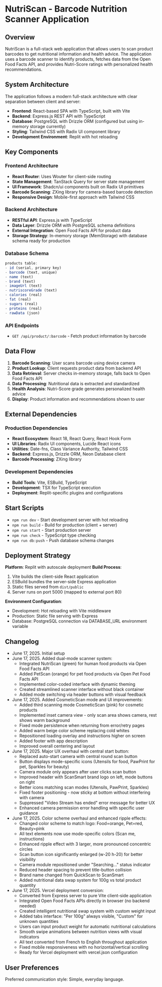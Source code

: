 # NutriScan - Barcode Nutrition Scanner Application

## Overview

NutriScan is a full-stack web application that allows users to scan product barcodes to get nutritional information and health advice. The application uses a barcode scanner to identify products, fetches data from the Open Food Facts API, and provides Nutri-Score ratings with personalized health recommendations.

## System Architecture

The application follows a modern full-stack architecture with clear separation between client and server:

- **Frontend**: React-based SPA with TypeScript, built with Vite
- **Backend**: Express.js REST API with TypeScript
- **Database**: PostgreSQL with Drizzle ORM (configured but using in-memory storage currently)
- **Styling**: Tailwind CSS with Radix UI component library
- **Development Environment**: Replit with hot reloading

## Key Components

### Frontend Architecture
- **React Router**: Uses Wouter for client-side routing
- **State Management**: TanStack Query for server state management
- **UI Framework**: Shadcn/ui components built on Radix UI primitives
- **Barcode Scanning**: ZXing library for camera-based barcode detection
- **Responsive Design**: Mobile-first approach with Tailwind CSS

### Backend Architecture
- **RESTful API**: Express.js with TypeScript
- **Data Layer**: Drizzle ORM with PostgreSQL schema definitions
- **External Integration**: Open Food Facts API for product data
- **Storage Strategy**: In-memory storage (MemStorage) with database schema ready for production

### Database Schema
```typescript
products table:
- id (serial, primary key)
- barcode (text, unique)
- name (text)
- brand (text)
- imageUrl (text)
- nutriscoreGrade (text)
- calories (real)
- fat (real) 
- sugars (real)
- proteins (real)
- rawData (json)
```

### API Endpoints
- `GET /api/product/:barcode` - Fetch product information by barcode

## Data Flow

1. **Barcode Scanning**: User scans barcode using device camera
2. **Product Lookup**: Client requests product data from backend API
3. **Data Retrieval**: Server checks in-memory storage, falls back to Open Food Facts API
4. **Data Processing**: Nutritional data is extracted and standardized
5. **Health Analysis**: Nutri-Score grade generates personalized health advice
6. **Display**: Product information and recommendations shown to user

## External Dependencies

### Production Dependencies
- **React Ecosystem**: React 18, React Query, React Hook Form
- **UI Libraries**: Radix UI components, Lucide React icons
- **Utilities**: Date-fns, Class Variance Authority, Tailwind CSS
- **Backend**: Express.js, Drizzle ORM, Neon Database client
- **Barcode Processing**: ZXing library

### Development Dependencies
- **Build Tools**: Vite, ESBuild, TypeScript
- **Development**: TSX for TypeScript execution
- **Deployment**: Replit-specific plugins and configurations

## Start Scripts

- `npm run dev` - Start development server with hot reloading
- `npm run build` - Build for production (client + server)
- `npm run start` - Start production server
- `npm run check` - TypeScript type checking
- `npm run db:push` - Push database schema changes

## Deployment Strategy

**Platform**: Replit with autoscale deployment
**Build Process**: 
1. Vite builds the client-side React application
2. ESBuild bundles the server-side Express application
3. Static files served from `dist/public`
4. Server runs on port 5000 (mapped to external port 80)

**Environment Configuration**:
- Development: Hot reloading with Vite middleware
- Production: Static file serving with Express
- Database: PostgreSQL connection via DATABASE_URL environment variable

## Changelog

- June 17, 2025. Initial setup
- June 17, 2025. Added dual-mode scanner system:
  - Integrated NutriScan (green) for human food products via Open Food Facts API
  - Added PetScan (orange) for pet food products via Open Pet Food Facts API
  - Implemented color-coded interface with dynamic theming
  - Created streamlined scanner interface without black container
  - Added mode switching via header buttons with visual feedback
- June 17, 2025. Added CosmeticScan mode and UI improvements:
  - Added third scanning mode CosmeticScan (pink) for cosmetic products
  - Implemented inset camera view - only scan area shows camera, rest shows warm background
  - Fixed mode persistence when returning from error/retry pages
  - Added warm beige color scheme replacing cold whites
  - Repositioned loading overlay and instructions higher on screen
  - Added footer with app description
  - Improved overall centering and layout
- June 17, 2025. Major UX overhaul with central start button:
  - Replaced auto-start camera with central round scan button
  - Button displays mode-specific icons (Utensils for food, PawPrint for pet, Sparkles for beauty)
  - Camera module only appears after user clicks scan button
  - Improved header with ScanSmart brand logo on left, mode buttons on right
  - Better icons matching scan modes (Utensils, PawPrint, Sparkles)
  - Fixed footer positioning - now sticky at bottom without interfering with camera
  - Suppressed "Video Stream has ended" error message for better UX
  - Enhanced camera permission error handling with specific user guidance
- June 17, 2025. Color scheme overhaul and enhanced ripple effects:
  - Changed color scheme to match logo: Food=orange, Pet=red, Beauty=pink
  - All text elements now use mode-specific colors (Scan me, instructions)
  - Enhanced ripple effect with 3 larger, more pronounced concentric circles
  - Scan button icon significantly enlarged (w-20 h-20) for better visibility
  - Camera module repositioned under "Searching..." status indicator
  - Reduced header spacing to prevent title-button collision
  - Brand name changed from QuickScan to ScanSmart
  - Added nutritional data swap system for 100g vs total product quantity
- June 17, 2025. Vercel deployment conversion:
  - Converted from Express server to pure Vite client-side application
  - Integrated Open Food Facts APIs directly in browser (no backend needed)
  - Created intelligent nutritional swap system with custom weight input
  - Added tabs interface: "Per 100g" always visible, "Custom" for unknown quantities
  - Users can input product weight for automatic nutritional calculations
  - Smooth swipe animations between nutrition views with visual indicators
  - All text converted from French to English throughout application
  - Fixed mobile responsiveness with no horizontal/vertical scrolling
  - Ready for Vercel deployment with vercel.json configuration

## User Preferences

Preferred communication style: Simple, everyday language.